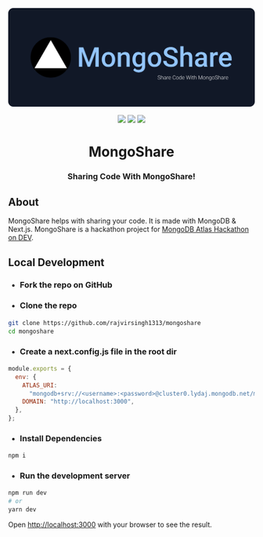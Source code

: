 <div style="text-align:center">
  <img src="./public/MongoShare Banner.png" style="" />
</div>
<div align="center">

![](https://img.shields.io/badge/next.js-000000?style=for-the-badge&logo=nextdotjs&logoColor=white)
![](https://img.shields.io/badge/MongoDB-4EA94B?style=for-the-badge&logo=mongodb&logoColor=white)
![](https://img.shields.io/badge/JavaScript-323330?style=for-the-badge&logo=javascript&logoColor=F7DF1E)

</div>

<h1 align="center">MongoShare</h1>
<h3 align="center"><b>Sharing Code With MongoShare!</b></h3>

## About

MongoShare helps with sharing your code. It is made with MongoDB & Next.js. MongoShare is a hackathon project for [MongoDB Atlas Hackathon on DEV](https://dev.to/devteam/announcing-the-mongodb-atlas-hackathon-on-dev-4b6m).

## Local Development

- ### Fork the repo on GitHub

- ### Clone the repo

```sh
git clone https://github.com/rajvirsingh1313/mongoshare
cd mongoshare
```

- ### Create a next.config.js file in the root dir

```js
module.exports = {
  env: {
    ATLAS_URI:
      "mongodb+srv://<username>:<password>@cluster0.lydaj.mongodb.net/mongoshare?retryWrites=true&w=majority",
    DOMAIN: "http://localhost:3000",
  },
};
```

- ### Install Dependencies

```sh
npm i
```

- ### Run the development server

```bash
npm run dev
# or
yarn dev
```

Open [http://localhost:3000](http://localhost:3000) with your browser to see the result.
